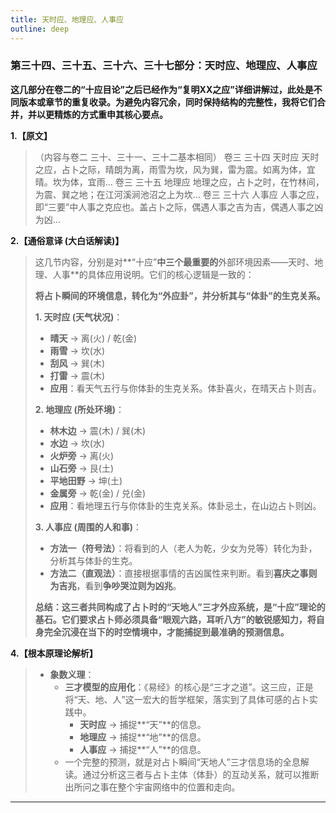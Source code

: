 ```yaml
---
title: 天时应、地理应、人事应
outline: deep
---
```

  
### **第三十四、三十五、三十六、三十七部分：天时应、地理应、人事应**

**这几部分在卷二的“十应目论”之后已经作为“复明XX之应”详细讲解过，此处是不同版本或章节的重复收录。为避免内容冗余，同时保持结构的完整性，我将它们合并，并以更精炼的方式重申其核心要点。**

**1.【原文】**
> （内容与卷二 三十、三十一、三十二基本相同）
> 卷三 三十四 天时应
> 天时之应，占卜之际，晴朗为离，雨雪为坎，风为巽，雷为震。如离为体，宜晴。坎为体，宜雨...
> 卷三 三十五 地理应
> 地理之应，占卜之时，在竹林间，为震、巽之地；在江河溪涧池沼之上为坎...
> 卷三 三十六 人事应
> 人事之应，即“三要”中人事之克应也。盖占卜之际，偶遇人事之吉为吉，偶遇人事之凶为凶...

**2.【通俗意译 (大白话解读)】**
> 这几节内容，分别是对**“十应”**中三个最重要的**外部环境因素——天时、地理、人事**的具体应用说明。它们的核心逻辑是一致的：
> 
> **将占卜瞬间的环境信息，转化为“外应卦”，并分析其与“体卦”的生克关系。**
> 
> **1. 天时应 (天气状况)**：
>    *   **晴天** -> 离(火) / 乾(金)
>    *   **雨雪** -> 坎(水)
>    *   **刮风** -> 巽(木)
>    *   **打雷** -> 震(木)
>    *   **应用**：看天气五行与你体卦的生克关系。体卦喜火，在晴天占卜则吉。
> 
> **2. 地理应 (所处环境)**：
>    *   **林木边** -> 震(木) / 巽(木)
>    *   **水边** -> 坎(水)
>    *   **火炉旁** -> 离(火)
>    *   **山石旁** -> 艮(土)
>    *   **平地田野** -> 坤(土)
>    *   **金属旁** -> 乾(金) / 兑(金)
>    *   **应用**：看地理五行与你体卦的生克关系。体卦忌土，在山边占卜则凶。
> 
> **3. 人事应 (周围的人和事)**：
>    *   **方法一（符号法）**：将看到的人（老人为乾，少女为兑等）转化为卦，分析其与体卦的生克。
>    *   **方法二（直观法）**：直接根据事情的吉凶属性来判断。看到**喜庆之事则为吉兆**，看到**争吵哭泣则为凶兆**。
> 
> **总结：这三者共同构成了占卜时的“天地人”三才外应系统，是“十应”理论的基石。它们要求占卜师必须具备“眼观六路，耳听八方”的敏锐感知力，将自身完全沉浸在当下的时空情境中，才能捕捉到最准确的预测信息。**

**4.【根本原理论解析】**
> *   **象数义理**：
>     *   **三才模型的应用化**：《易经》的核心是“三才之道”。这三应，正是将“天、地、人”这一宏大的哲学框架，落实到了具体可感的占卜实践中。
>         *   **天时应** -> 捕捉**“天”**的信息。
>         *   **地理应** -> 捕捉**“地”**的信息。
>         *   **人事应** -> 捕捉**“人”**的信息。
>     *   一个完整的预测，就是对占卜瞬间“天地人”三才信息场的全息解读。通过分析这三者与占卜主体（体卦）的互动关系，就可以推断出所问之事在整个宇宙网络中的位置和走向。

---
